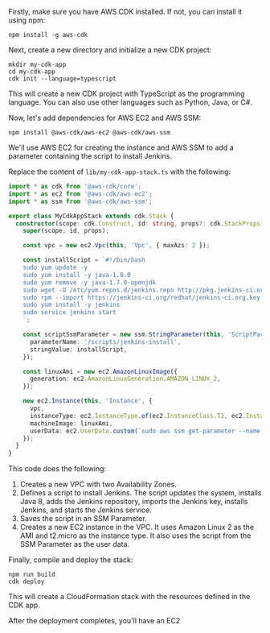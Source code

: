 Firstly, make sure you have AWS CDK installed. If not, you can install it using npm:

```
npm install -g aws-cdk
```

Next, create a new directory and initialize a new CDK project:

```
mkdir my-cdk-app
cd my-cdk-app
cdk init --language=typescript
```

This will create a new CDK project with TypeScript as the programming language. You can also use other languages such as Python, Java, or C#.

Now, let's add dependencies for AWS EC2 and AWS SSM:

```
npm install @aws-cdk/aws-ec2 @aws-cdk/aws-ssm
```

We'll use AWS EC2 for creating the instance and AWS SSM to add a parameter containing the script to install Jenkins.

Replace the content of `lib/my-cdk-app-stack.ts` with the following:

```typescript
import * as cdk from '@aws-cdk/core';
import * as ec2 from '@aws-cdk/aws-ec2';
import * as ssm from '@aws-cdk/aws-ssm';

export class MyCdkAppStack extends cdk.Stack {
  constructor(scope: cdk.Construct, id: string, props?: cdk.StackProps) {
    super(scope, id, props);

    const vpc = new ec2.Vpc(this, 'Vpc', { maxAzs: 2 });

    const installScript = `#!/bin/bash
    sudo yum update -y
    sudo yum install -y java-1.8.0
    sudo yum remove -y java-1.7.0-openjdk
    sudo wget -O /etc/yum.repos.d/jenkins.repo http://pkg.jenkins-ci.org/redhat/jenkins.repo
    sudo rpm --import https://jenkins-ci.org/redhat/jenkins-ci.org.key
    sudo yum install -y jenkins
    sudo service jenkins start
    `;

    const scriptSsmParameter = new ssm.StringParameter(this, 'ScriptParameter', {
      parameterName: '/scripts/jenkins-install',
      stringValue: installScript,
    });

    const linuxAmi = new ec2.AmazonLinuxImage({
      generation: ec2.AmazonLinuxGeneration.AMAZON_LINUX_2,
    });

    new ec2.Instance(this, 'Instance', {
      vpc,
      instanceType: ec2.InstanceType.of(ec2.InstanceClass.T2, ec2.InstanceSize.MICRO),
      machineImage: linuxAmi,
      userData: ec2.UserData.custom(`sudo aws ssm get-parameter --name ${scriptSsmParameter.parameterName} --with-decryption --region ${this.region} --query Parameter.Value --output text | bash -`),
    });
  }
}
```

This code does the following:

1. Creates a new VPC with two Availability Zones.
2. Defines a script to install Jenkins. The script updates the system, installs Java 8, adds the Jenkins repository, imports the Jenkins key, installs Jenkins, and starts the Jenkins service.
3. Saves the script in an SSM Parameter.
4. Creates a new EC2 instance in the VPC. It uses Amazon Linux 2 as the AMI and t2.micro as the instance type. It also uses the script from the SSM Parameter as the user data.

Finally, compile and deploy the stack:

```
npm run build
cdk deploy
```

This will create a CloudFormation stack with the resources defined in the CDK app.

After the deployment completes, you'll have an EC2